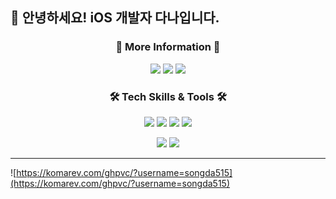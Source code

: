 ## 👋 안녕하세요! iOS 개발자 다나입니다.

<h3 align="center"> 💌 More Information 💌 </h3>
<p align="center">
  <a href="https://www.notion.so/jellysong/3305a33ef4e34d6cbcd243bf7585a290"><img src="https://img.shields.io/badge/Porfoilo-blue?style=flat-square&logo=Notion"/></a>
  <a href="https://jellysong.tistory.com/"><img src="http://img.shields.io/badge/-Tech%20blog-black?style=flat-square&logo=Blogger&logoColor=white"/></a>
  <a href="mailto:songda515@gmail.com"><img src="https://img.shields.io/badge/Gmail-d14836?style=flat-square&logo=Gmail&logoColor=white"/></a>
</p>


<h3 align="center"> 🛠 Tech Skills & Tools 🛠 </h3>
<p align="center">
  <img src="https://img.shields.io/badge/iOS-000000?style=flat-square&logo=Apple&logoColor=white"/></a> 
  <img src="https://img.shields.io/badge/Swift-FA7343?style=flat-square&logo=Swift&logoColor=white"/></a> 
  <img src="https://img.shields.io/badge/UIKit-2396F3?style=flat-square&logo=UIkit&logoColor=white"/></a> 
  <img src="https://img.shields.io/badge/RxSwift-B7178C?style=flat-square&logo=ReactiveX&logoColor=white"/></a>
</p>
<p align="center">
  <img src="https://img.shields.io/badge/Firebase-FFCA28?style=flat-square&logo=Firebase&logoColor=white"/></a> 
  <img src="https://img.shields.io/badge/Figma-F24E1E?style=flat-square&logo=Figma&logoColor=white"/></a>
</p>


---

![https://komarev.com/ghpvc/?username=songda515](https://komarev.com/ghpvc/?username=songda515)
